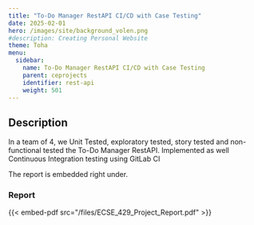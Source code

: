```yaml
---
title: "To-Do Manager RestAPI CI/CD with Case Testing"
date: 2025-02-01
hero: /images/site/background_volen.png
#description: Creating Personal Website 
theme: Toha
menu:
  sidebar:
    name: To-Do Manager RestAPI CI/CD with Case Testing
    parent: ceprojects
    identifier: rest-api
    weight: 501
---
```


## Description

In a team of 4, we Unit Tested, exploratory tested, story tested and non-functional tested the To-Do Manager RestAPI.
Implemented as well Continuous Integration testing using GitLab CI

The report is embedded right under.

### Report

{{< embed-pdf src="/files/ECSE_429_Project_Report.pdf" >}}